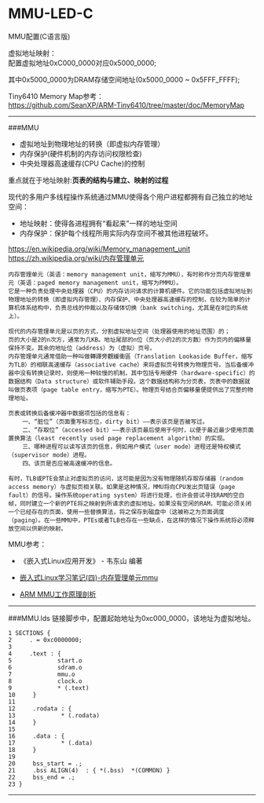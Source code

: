 MMU-LED-C
=====

MMU配置(C语言版)

虚拟地址映射：   
配置虚拟地址0xC000_0000对应0x5000_0000;   
 
其中0x5000_0000为DRAM存储空间地址(0x5000_0000 ~ 0x5FFF_FFFF);    

Tiny6410 Memory Map参考：   
<https://github.com/SeanXP/ARM-Tiny6410/tree/master/doc/MemoryMap>

----

###MMU
* 虚拟地址到物理地址的转换（即虚拟内存管理）
* 内存保护(硬件机制的内存访问权限检查)
* 中央处理器高速缓存(CPU Cache)的控制    

重点就在于地址映射:**页表的结构与建立、映射的过程**

现代的多用户多线程操作系统通过MMU使得各个用户进程都拥有自己独立的地址空间：   

* 地址映射：使得各进程拥有“看起来”一样的地址空间
* 内存保护：保护每个线程所用实际内存空间不被其他进程破坏。

<https://en.wikipedia.org/wiki/Memory_management_unit>    
<https://zh.wikipedia.org/wiki/内存管理单元>



	内存管理单元（英语：memory management unit，缩写为MMU），有时称作分页内存管理单元（英语：paged memory management unit，缩写为PMMU）。
	它是一种负责处理中央处理器（CPU）的内存访问请求的计算机硬件。它的功能包括虚拟地址到物理地址的转换（即虚拟内存管理）、内存保护、中央处理器高速缓存的控制，在较为简单的计算机体系结构中，负责总线的仲裁以及存储体切换（bank switching，尤其是在8位的系统上）。
	
	现代的内存管理单元是以页的方式，分割虚拟地址空间（处理器使用的地址范围）的；
	页的大小是2的n次方，通常为几KB。地址尾部的n位（页大小的2的次方数）作为页内的偏移量保持不变。其余的地址位（address）为（虚拟）页号。
	内存管理单元通常借助一种叫做轉譯旁觀緩衝區（Translation Lookaside Buffer，缩写为TLB）的相联高速缓存（associative cache）来将虚拟页号转换为物理页号。当后备缓冲器中没有转换记录时，则使用一种较慢的机制，其中包括专用硬件（hardware-specific）的数据结构（Data structure）或软件辅助手段。这个数据结构称为分页表，页表中的数据就叫做页表项（page table entry，缩写为PTE）。物理页号结合页偏移量便提供出了完整的物理地址。

	页表或转换后备缓冲器中数据项包括的信息有：
		一、“脏位”（页面重写标志位，dirty bit）——表示该页是否被写过。
		二、“存取位”（accessed bit）——表示该页最后使用于何时，以便于最近最少使用页面置换算法（least recently used page replacement algorithm）的实现。
		三、哪种进程可以读写该页的信息，例如用户模式（user mode）进程还是特权模式（supervisor mode）进程。
		四、该页是否应被高速缓冲的信息。

	有时，TLB或PTE会禁止对虚拟页的访问，这可能是因为没有物理随机存取存储器（random access memory）与虚拟页相关联。如果是这种情况，MMU将向CPU发出页错误（page fault）的信号。操作系统operating system）将进行处理，也许会尝试寻找RAM的空白帧，同时建立一个新的PTE将之映射到所请求的虚拟地址。如果没有空闲的RAM，可能必须关闭一个已经存在的页面，使用一些替换算法，将之保存到磁盘中（这被称之为页面调度（paging）。在一些MMU中，PTEs或者TLB也存在一些缺点，在这样的情况下操作系统将必须释放空间以供新的映射。
	
	

MMU参考：  

* 《嵌入式Linux应用开发》 - 韦东山 编著      

* [嵌入式Linux学习笔记(四)-内存管理单元mmu](http://blog.chinaunix.net/attachment/attach/22/69/53/862269538680dd6573653ca251f94af0e783e58753.pdf)   

* [ARM MMU工作原理剖析](http://blog.chinaunix.net/uid-20698426-id-136197.html)



----


###MMU.lds
链接脚步中，配置起始地址为0xc000_0000，该地址为虚拟地址。

	1 SECTIONS {
	2     . = 0xc0000000;
	3
	4     .text : {
	5             start.o
	6             sdram.o
	7             mmu.o
	8             clock.o
	9             * (.text)
	10     }
	11
	12     .rodata : {
	13             * (.rodata)
	14     }
	15
	16     .data : {
	17             * (.data)
	18     }
	19
	20     bss_start = .;
	21     .bss ALIGN(4)  : { *(.bss)  *(COMMON) }
	22     bss_end = .;
	23 }

----


